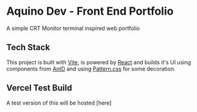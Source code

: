# Aquino Dev - Front End Portfolio

A simple CRT Monitor terminal inspired web portfolio

## Tech Stack

This project is built with [Vite](https://github.com/vitejs/vite), is powered by [React](https://github.com/facebook/react) and builds it's UI using components from [AntD](https://github.com/ant-design/ant-design) and using [Pattern.css](https://github.com/bansal/pattern.css) for some decoration.

## Vercel Test Build

A test version of this will be hosted [here]